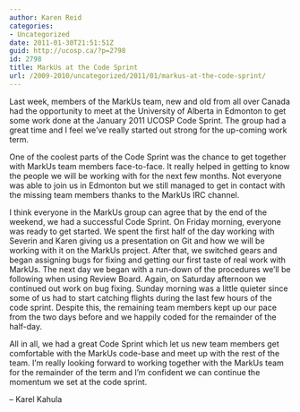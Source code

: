 ```yaml
---
author: Karen Reid
categories:
- Uncategorized
date: 2011-01-30T21:51:51Z
guid: http://ucosp.ca/?p=2798
id: 2798
title: MarkUs at the Code Sprint
url: /2009-2010/uncategorized/2011/01/markus-at-the-code-sprint/
---
```


Last week, members of the MarkUs team, new and old from all over Canada had the opportunity to meet at the University of Alberta in Edmonton to get some work done at the January 2011 UCOSP Code Sprint. The group had a great time and I feel we&#8217;ve really started out strong for the up-coming work term.

One of the coolest parts of the Code Sprint was the chance to get together with MarkUs team members face-to-face. It really helped in getting to know the people we will be working with for the next few months. Not everyone was able to join us in Edmonton but we still managed to get in contact with the missing team members thanks to the MarkUs IRC channel.

I think everyone in the MarkUs group can agree that by the end of the weekend, we had a successful Code Sprint. On Friday morning, everyone was ready to get started. We spent the first half of the day working with Severin and Karen giving us a presentation on Git and how we will be working with it on the MarkUs project. After that, we switched gears and began assigning bugs for fixing and getting our first taste of real work with MarkUs. The next day we began with a run-down of the procedures we&#8217;ll be following when using Review Board. Again, on Saturday afternoon we continued out work on bug fixing. Sunday morning was a little quieter since some of us had to start catching flights during the last few hours of the code sprint. Despite this, the remaining team members kept up our pace from the two days before and we happily coded for the remainder of the half-day.

All in all, we had a great Code Sprint which let us new team members get comfortable with the MarkUs code-base and meet up with the rest of the team. I&#8217;m really looking forward to working together with the MarkUs team for the remainder of the term and I&#8217;m confident we can continue the momentum we set at the code sprint.

&#8211; Karel Kahula
